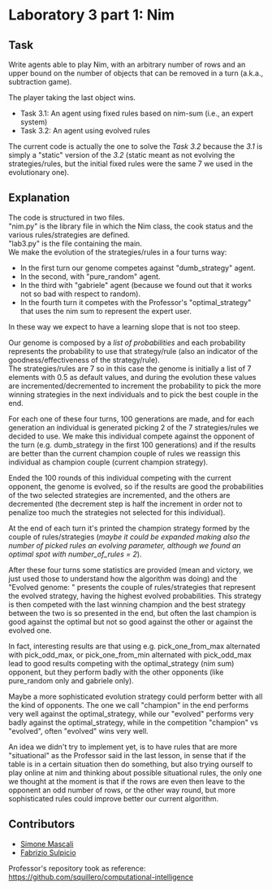 # Laboratory 3 part 1: Nim

## Task

Write agents able to play Nim, with an arbitrary number of rows and an upper bound  on the number of objects that can be removed in a turn (a.k.a., subtraction game).

The player taking the last object wins.

- Task 3.1: An agent using fixed rules based on nim-sum (i.e., an expert system)
- Task 3.2: An agent using evolved rules

The current code is actually the one to solve the _Task 3.2_ because the _3.1_ is simply a "static" version of the _3.2_ (static meant as not evolving the strategies/rules, but the initial fixed rules were the same 7 we used in the evolutionary one).

## Explanation

The code is structured in two files. \
"nim.py" is the library file in which the Nim class, the cook status and the various rules/strategies are defined. \
"lab3.py" is the file containing the main. \
We make the evolution of the strategies/rules in a four turns way:
- In the first turn our genome competes against "dumb_strategy" agent.
- In the second, with "pure_random" agent.
- In the third with "gabriele" agent (because we found out that it works not so bad with respect to random).
- In the fourth turn it competes with the Professor's "optimal_strategy" that uses the nim sum to represent the expert user.

In these way we expect to have a learning slope that is not too steep.

Our genome is composed by a *list of probabilities* and each probability represents the probability to use that strategy/rule (also an indicator of the goodness/effectiveness of the strategy/rule). \
The strategies/rules are 7 so in this case the genome is initially a list of 7 elements with 0.5 as default values, and during the evolution these values are incremented/decremented to increment the probability to pick the more winning strategies in the next individuals and to pick the best couple in the end.

For each one of these four turns, 100 generations are made, and for each generation an individual is generated picking 2 of the 7 strategies/rules we decided to use.
We make this individual compete against the opponent of the turn (e.g. dumb_strategy in the first 100 generations) and if the results are better than the current champion couple of rules we reassign this individual as champion couple (current champion strategy).

Ended the 100 rounds of this individual competing with the current opponent, the genome is evolved, so if the results are good the probabilities of the two selected strategies are incremented, and the others are decremented (the decrement step is half the increment in order not to penalize too much the strategies not selected for this individual).

At the end of each turn it's printed the champion strategy formed by the couple of rules/strategies (*maybe it could be expanded making also the number of picked rules an evolving parameter, although we found an optimal spot with  number_of_rules = 2*).

After these four turns some statistics are provided (mean and victory, we just used those to understand how the algorithm was doing) and the "Evolved genome: " presents the couple of rules/strategies that represent the evolved strategy, having the highest evolved probabilities.
This strategy is then competed with the last winning champion and the best strategy between the two is so presented in the end, but often the last champion is good against the optimal but not so good against the other or against the evolved one.

In fact, interesting results are that using e.g. pick_one_from_max alternated with pick_odd_max, or pick_one_from_min alternated with pick_odd_max lead to good results competing with the optimal_strategy (nim sum) opponent, but they perform badly with the other opponents (like pure_random only and gabriele only).

Maybe a more sophisticated evolution strategy could perform better with all the kind of opponents.
The one we call "champion" in the end performs very well against the optimal_strategy, while our "evolved" performs very badly against the optimal_strategy, while in the competition "champion" vs "evolved", often "evolved" wins very well.

An idea we didn't try to implement yet, is to have rules that are more "situational" as the Professor said in the last lesson, in sense that if the table is in a certain situation then do something, but also trying ourself to play online at nim and thinking about possible situational rules, the only one we thought at the moment is that if the rows are even then leave to the opponent an odd number of rows, or the other way round, but more sophisticated rules could improve better our current algorithm.

## Contributors

- [Simone Mascali](https://github.com/vmask25)
- [Fabrizio Sulpicio](https://github.com/Xiusss)

Professor's repository took as reference: https://github.com/squillero/computational-intelligence